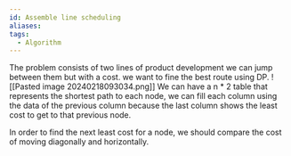 ```yaml
---
id: Assemble line scheduling
aliases: 
tags:
  - Algorithm
---
```

The problem consists of two lines of product development we can jump between them but with a cost. we want to fine the best route using DP.
![[Pasted image 20240218093034.png]]
We can have a n * 2 table that represents the shortest path to each node, we can fill each column using the data of the previous column because the last column shows the least cost to get to that previous node.

In order to find the next least cost for a node, we should compare the cost of moving diagonally and horizontally.

